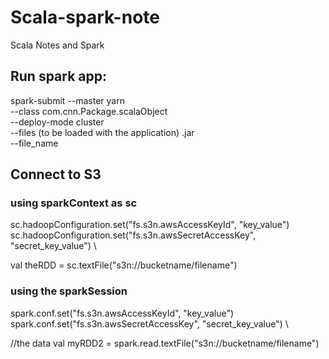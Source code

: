 # Scala-spark-note
Scala Notes and Spark
## Run spark app:
spark-submit
--master yarn \
--class com.cnn.Package.scalaObject \
--deploy-mode cluster \
--files <local file_path>  \(to be loaded with the application)
<app>.jar \
--file_name 
## Connect to S3 
  ### using sparkContext as sc
sc.hadoopConfiguration.set("fs.s3n.awsAccessKeyId", "key_value")  \
sc.hadoopConfiguration.set("fs.s3n.awsSecretAccessKey", "secret_key_value") \
  
  val theRDD = sc.textFile("s3n://bucketname/filename")
  ### using the sparkSession
spark.conf.set("fs.s3n.awsAccessKeyId", "key_value") \
spark.conf.set("fs.s3n.awsSecretAccessKey", "secret_key_value") \

//the data
val myRDD2 = spark.read.textFile("s3n://bucketname/filename")

